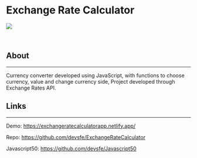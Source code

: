 # Exchange Rate Calculator
<p>
    <img src="https://user-images.githubusercontent.com/58652794/105563400-ae41e480-5cfc-11eb-9608-9d53b3c8de62.gif">
</p>
<br>
<h2>About</h2>
<hr>
<p>Currency converter developed using JavaScript, with functions to choose currency, value and change currency side, Project developed through Exchange Rates API.</p>
<h2>Links</h2>
<hr>
<p>Demo: <a href="https://exchangeratecalculatorapp.netlify.app/">https://exchangeratecalculatorapp.netlify.app/ </a></p>
<p>Repo: <a href="https://github.com/devsfe/ExchangeRateCalculator">https://github.com/devsfe/ExchangeRateCalculator </a></p>
<p>Javascript50: <a href="https://github.com/devsfe/Javascript50">https://github.com/devsfe/Javascript50 </a></p>
